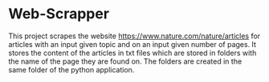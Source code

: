 # Web-Scrapper
This project scrapes the website https://www.nature.com/nature/articles for articles with an input given topic and on an input given number of pages. It stores the content of the articles in txt files which are stored in folders with the name of the page they are found on. The folders are created in the same folder of the python application.
